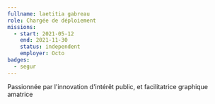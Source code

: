 ```yaml
---
fullname: laetitia gabreau
role: Chargée de déploiement
missions:
  - start: 2021-05-12
    end: 2021-11-30
    status: independent
    employer: Octo
badges:
  - segur
---
```


Passionnée par l'innovation d'intérêt public, et facilitatrice graphique amatrice 
